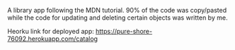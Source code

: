 A library app following the MDN tutorial. 90% of the code was copy/pasted while the code for updating and deleting certain objects was written by me.

Heorku link for deployed app:
https://pure-shore-76092.herokuapp.com/catalog
